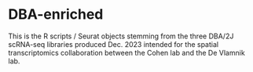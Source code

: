# DBA-enriched

This is the R scripts / Seurat objects stemming from the three DBA/2J scRNA-seq libraries produced Dec. 2023 intended for the spatial transcriptomics collaboration between the Cohen lab and the De Vlamnik lab.